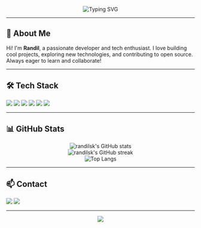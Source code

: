 <!-- Modern & Techy GitHub Profile README for randilsk -->

<p align="center">
  <img src="https://readme-typing-svg.demolab.com?font=Fira+Code&size=30&pause=1000&color=36BCF7&center=true&vCenter=true&width=435&lines=Hi%2C+I'm+Randil+%F0%9F%91%8B;Tech+Enthusiast+%F0%9F%92%BB;Open+Source+Lover+%F0%9F%92%9A;Welcome+to+my+GitHub!" alt="Typing SVG" />
</p>

---

## 🚀 About Me

Hi! I'm **Randil**, a passionate developer and tech enthusiast. I love building cool projects, exploring new technologies, and contributing to open source. Always eager to learn and collaborate!

---

## 🛠️ Tech Stack

<p align="left">
  <img src="https://img.shields.io/badge/Python-3776AB?style=for-the-badge&logo=python&logoColor=white"/>
  <img src="https://img.shields.io/badge/JavaScript-F7DF1E?style=for-the-badge&logo=javascript&logoColor=black"/>
  <img src="https://img.shields.io/badge/Node.js-339933?style=for-the-badge&logo=nodedotjs&logoColor=white"/>
  <img src="https://img.shields.io/badge/React-20232A?style=for-the-badge&logo=react&logoColor=61DAFB"/>
  <img src="https://img.shields.io/badge/HTML5-E34F26?style=for-the-badge&logo=html5&logoColor=white"/>
  <img src="https://img.shields.io/badge/CSS3-1572B6?style=for-the-badge&logo=css3&logoColor=white"/>
  <!-- Add more as needed -->
</p>

---

## 📊 GitHub Stats

<p align="center">
  <img src="https://github-readme-stats.vercel.app/api?username=randilsk&show_icons=true&theme=tokyonight" alt="randilsk's GitHub stats"/>
  <br/>
  <img src="https://github-readme-streak-stats.herokuapp.com/?user=randilsk&theme=tokyonight" alt="randilsk's GitHub streak"/>
  <br/>
  <img src="https://github-readme-stats.vercel.app/api/top-langs/?username=randilsk&layout=compact&theme=tokyonight" alt="Top Langs"/>
</p>

---

## 📫 Contact

<p>
  <a href="mailto:your.email@example.com"><img src="https://img.shields.io/badge/Email-D14836?style=for-the-badge&logo=gmail&logoColor=white"/></a>
  <a href="https://www.linkedin.com/in/your-linkedin/"><img src="https://img.shields.io/badge/LinkedIn-0077B5?style=for-the-badge&logo=linkedin&logoColor=white"/></a>
  <!-- Add more social links as needed -->
</p>

---

<p align="center">
  <img src="https://capsule-render.vercel.app/api?type=waving&color=36BCF7&height=100&section=footer"/>
</p> 

